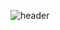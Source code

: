 ![header](https://capsule-render.vercel.app/api?type=transparent&height=300&section=header&text=Welcome%20(M_W)%20Github&fontSize=40&fontColor=000&fontAlign=60&animation=fadeIn&stroke=fff)



<!--
**aksen123/aksen123** is a ✨ _special_ ✨ repository because its `README.md` (this file) appears on your GitHub profile.

Here are some ideas to get you started:

- 🔭 I’m currently working on ...
- 🌱 I’m currently learning ...
- 👯 I’m looking to collaborate on ...
- 🤔 I’m looking for help with ...
- 💬 Ask me about ...
- 📫 How to reach me: ...
- 😄 Pronouns: ...
- ⚡ Fun fact: ...
-->
